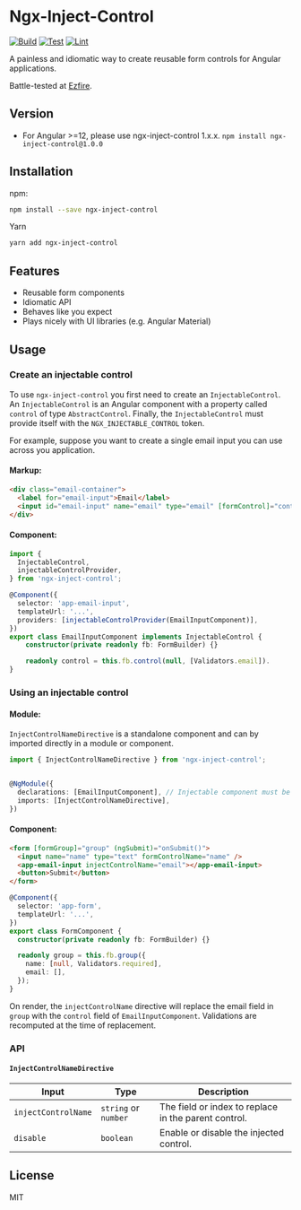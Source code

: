 # Ngx-Inject-Control

[![Build](https://github.com/jadengis/ng-inject-control/actions/workflows/test.yml/badge.svg)](https://github.com/jadengis/ng-inject-control/actions/workflows/test.yml)
[![Test](https://github.com/jadengis/ng-inject-control/actions/workflows/build.yml/badge.svg)](https://github.com/jadengis/ng-inject-control/actions/workflows/build.yml)
[![Lint](https://github.com/jadengis/ng-inject-control/actions/workflows/lint.yml/badge.svg)](https://github.com/jadengis/ng-inject-control/actions/workflows/lint.yml)

A painless and idiomatic way to create reusable form controls for Angular applications.

Battle-tested at [Ezfire](https://ezfire.io).

## Version

- For Angular >=12, please use ngx-inject-control 1.x.x. `npm install ngx-inject-control@1.0.0`

## Installation

npm:

```bash
npm install --save ngx-inject-control
```

Yarn

```bash
yarn add ngx-inject-control
```

## Features

- Reusable form components
- Idiomatic API
- Behaves like you expect
- Plays nicely with UI libraries (e.g. Angular Material)

## Usage

### Create an injectable control

To use `ngx-inject-control` you first need to create an `InjectableControl`. An `InjectableControl` is an Angular component with a property called `control` of type `AbstractControl`. Finally, the `InjectableControl` must provide itself with the `NGX_INJECTABLE_CONTROL` token.

For example, suppose you want to create a single email input you can use across you application.

#### Markup:

```html
<div class="email-container">
  <label for="email-input">Email</label>
  <input id="email-input" name="email" type="email" [formControl]="control" />
</div>
```

#### Component:

```typescript
import {
  InjectableControl,
  injectableControlProvider,
} from 'ngx-inject-control';

@Component({
  selector: 'app-email-input',
  templateUrl: '...',
  providers: [injectableControlProvider(EmailInputComponent)],
})
export class EmailInputComponent implements InjectableControl {
    constructor(private readonly fb: FormBuilder) {}

    readonly control = this.fb.control(null, [Validators.email]).
}
```

### Using an injectable control

#### Module:

`InjectControlNameDirective` is a standalone component and can by imported directly in a module or
component.

```typescript
import { InjectControlNameDirective } from 'ngx-inject-control';


@NgModule({
  declarations: [EmailInputComponent], // Injectable component must be in scope
  imports: [InjectControlNameDirective],
})
```

#### Component:

```html
<form [formGroup]="group" (ngSubmit)="onSubmit()">
  <input name="name" type="text" formControlName="name" />
  <app-email-input injectControlName="email"></app-email-input>
  <button>Submit</button>
</form>
```

```typescript
@Component({
  selector: 'app-form',
  templateUrl: '...',
})
export class FormComponent {
  constructor(private readonly fb: FormBuilder) {}

  readonly group = this.fb.group({
    name: [null, Validators.required],
    email: [],
  });
}
```

On render, the `injectControlName` directive will replace the email field in `group` with the `control` field of `EmailInputComponent`. Validations are recomputed at the time of replacement.

### API

#### `InjectControlNameDirective`

| Input               | Type                 | Description                                          |
| ------------------- | -------------------- | ---------------------------------------------------- |
| `injectControlName` | `string` or `number` | The field or index to replace in the parent control. |
| `disable`           | `boolean`            | Enable or disable the injected control.              |

## License

MIT
